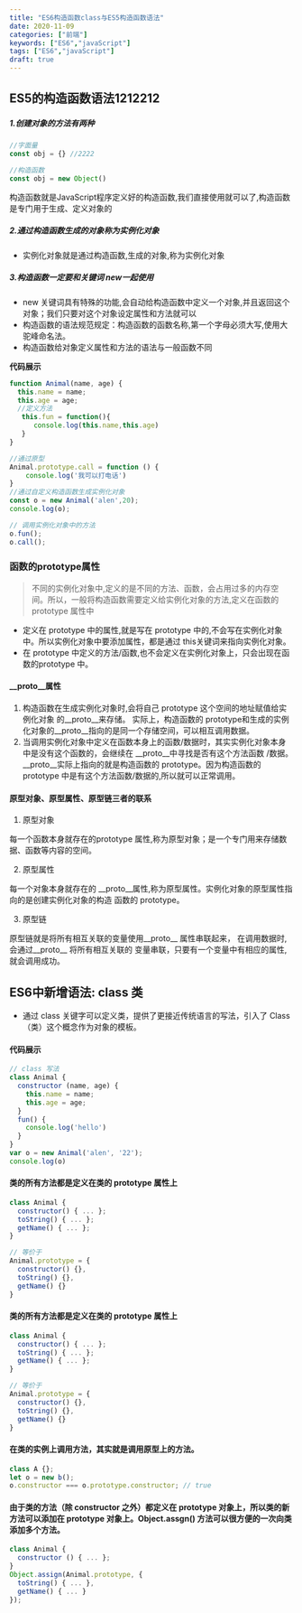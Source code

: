 ```yaml
---
title: "ES6构造函数class与ES5构造函数语法"
date: 2020-11-09 
categories: ["前端"]
keywords: ["ES6","javaScript"]
tags: ["ES6","javaScript"]
draft: true
---
```


## ES5的构造函数语法1212212

##### 1.创建对象的方法有两种

```javascript
//字面量
const obj = {} //2222

//构造函数
const obj = new Object()
```

构造函数就是JavaScript程序定义好的构造函数,我们直接使用就可以了,构造函数是专门用于生成、定义对象的

##### 2.通过构造函数生成的对象称为实例化对象

- 实例化对象就是通过构造函数,生成的对象,称为实例化对象

##### 3.构造函数一定要和关键词 new一起使用

- new 关键词具有特殊的功能,会自动给构造函数中定义一个对象,并且返回这个对象；我们只要对这个对象设定属性和方法就可以
- 构造函数的语法规范规定：构造函数的函数名称,第一个字母必须大写,使用大驼峰命名法。
- 构造函数给对象定义属性和方法的语法与一般函数不同

**代码展示**

```javascript
function Animal(name, age) {
  this.name = name;
  this.age = age;
  //定义方法  
   this.fun = function(){
      console.log(this.name,this.age)
   }
}

//通过原型
Animal.prototype.call = function () {
	console.log('我可以打电话')
}
//通过自定义构造函数生成实例化对象
const o = new Animal('alen',20);
console.log(o);

// 调用实例化对象中的方法
o.fun();
o.call();
```

### 函数的prototype属性

>不同的实例化对象中,定义的是不同的方法、函数，会占用过多的内存空间。所以，一般将构造函数需要定义给实例化对象的方法,定义在函数的 prototype 属性中

- 定义在 prototype 中的属性,就是写在 prototype 中的,不会写在实例化对象中。所以实例化对象中要添加属性，都是通过 this关键词来指向实例化对象。
- 在 prototype 中定义的方法/函数,也不会定义在实例化对象上，只会出现在函数的prototype 中。

#### __proto__属性

1. 构造函数在生成实例化对象时,会将自己 prototype 这个空间的地址赋值给实例化对象 的__proto__来存储。 实际上，构造函数的 prototype和生成的实例化对象的__proto__指向的是同一个存储空间，可以相互调用数据。
2. 当调用实例化对象中定义在函数本身上的函数/数据时，其实实例化对象本身中是没有这个函数的，会继续在 __proto__中寻找是否有这个方法函数 /数据。__proto__实际上指向的就是构造函数的 prototype。因为构造函数的 prototype 中是有这个方法函数/数据的,所以就可以正常调用。

#### 原型对象、原型属性、原型链三者的联系

1. 原型对象

 每一个函数本身就存在的prototype 属性,称为原型对象；是一个专门用来存储数据、函数等内容的空间。

2. 原型属性

 每一个对象本身就存在的 __proto__属性,称为原型属性。实例化对象的原型属性指向的是创建实例化对象的构造 函数的 prototype。

3. 原型链

 原型链就是将所有相互关联的变量使用__proto__ 属性串联起来， 在调用数据时,会通过__proto__ 将所有相互关联的 变量串联，只要有一个变量中有相应的属性,就会调用成功。

## ES6中新增语法: class 类

- 通过 class 关键字可以定义类，提供了更接近传统语言的写法，引入了 Class （类）这个概念作为对象的模板。

#### 代码展示

```javascript
// class 写法
class Animal {
  constructor (name, age) {
    this.name = name;
    this.age = age;
  }
  fun() {
    console.log('hello')
  }
}
var o = new Animal('alen', '22');
console.log(o)
```

#### 类的所有方法都是定义在类的 prototype 属性上

```javascript
class Animal {
  constructor() { ... };
  toString() { ... };
  getName() { ... };
}

// 等价于
Animal.prototype = {
  constructor() {},
  toString() {},
  getName() {}
}
```

#### 类的所有方法都是定义在类的 prototype 属性上

```javascript
class Animal {
  constructor() { ... };
  toString() { ... };
  getName() { ... };
}

// 等价于
Animal.prototype = {
  constructor() {},
  toString() {},
  getName() {}
}
```

#### 在类的实例上调用方法，其实就是调用原型上的方法。

```javascript
class A {};
let o = new b();
o.constructor === o.prototype.constructor; // true
```

#### 由于类的方法（除 constructor 之外）都定义在 prototype 对象上，所以类的新方法可以添加在 prototype 对象上。Object.assgn() 方法可以很方便的一次向类添加多个方法。

```javascript
class Animal {
  constructor () { ... };
}
Object.assign(Animal.prototype, {
  toString() { ... },
  getName() { ... }
});
```

